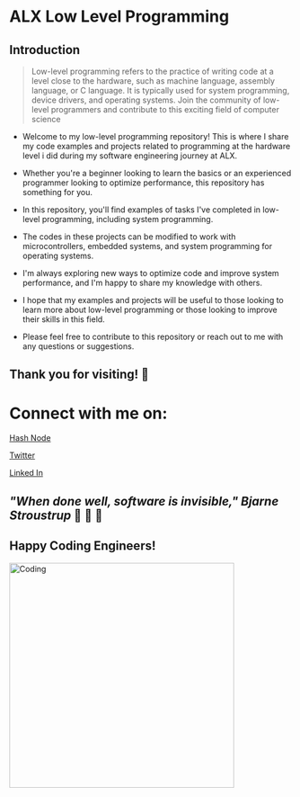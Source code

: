 # **ALX Low Level Programming**
## **Introduction**
> Low-level programming refers to the practice of writing code at a level close to the hardware, such as machine language, assembly language, or C language. It is typically used for system programming, device drivers, and operating systems.
> Join the community of low-level programmers and contribute to this exciting field of computer science

* Welcome to my low-level programming repository! This is where I share my code examples and projects related to programming at the hardware level i did during my software engineering journey at ALX.
* Whether you're a beginner looking to learn the basics or an experienced programmer looking to optimize performance, this repository has something for you.
* In this repository, you'll find examples of tasks I've completed in low-level programming, including system programming.
*  The codes in these projects  can be modified to  work with microcontrollers, embedded systems, and system programming for operating systems.

* I'm always exploring new ways to optimize code and improve system performance, and I'm happy to share my knowledge with others.
* I hope that my examples and projects will be useful to those looking to learn more about low-level programming or those looking to improve their skills in this field.

* Please feel free to contribute to this repository or reach out to me with any questions or suggestions.

  
  
## **Thank you for visiting!** :smiling_face_with_three_hearts:



# **Connect with me on:** 

[Hash Node](https://brianenosotieno.hashnode.dev)
                        
[Twitter](https://twitter.com/brian_tatling) 
                        
[Linked In](https://www.linkedin.com/in/brian-enos/)



## ***"When done well, software is invisible," Bjarne Stroustrup*** :muscle: :muscle: :muscle:
## **Happy Coding Engineers!** 
<img align="left" alt="Coding" width="400" src= "https://camo.githubusercontent.com/e20822b4282c07ffd010cd05f855a6561d3b62358ca9e607e4901288dd748fcb/68747470733a2f2f63646e2e6472696262626c652e636f6d2f75736572732f323133313939332f73637265656e73686f74732f343934383733362f74686f75676874776f726b732d6769665f6472696262626c652e676966">
